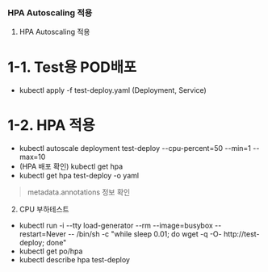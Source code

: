 ### HPA Autoscaling 적용
1. HPA Autoscaling 적용 
# 1-1. Test용 POD배포
- kubectl apply -f test-deploy.yaml (Deployment, Service)
# 1-2. HPA 적용
- kubectl autoscale deployment test-deploy --cpu-percent=50 --min=1 --max=10
- (HPA 배포 확인) kubectl get hpa
- kubectl get hpa test-deploy -o yaml 
> metadata.annotations 정보 확인

2. CPU 부하테스트
- kubectl run -i --tty load-generator --rm --image=busybox --restart=Never -- /bin/sh -c "while sleep 0.01; do wget -q -O- http://test-deploy; done"
- kubectl get po/hpa
- kubectl describe hpa test-deploy

